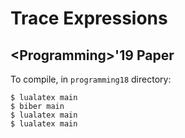 # Trace Expressions
## \<Programming>'19 Paper
To compile, in `programming18` directory:
```
$ lualatex main
$ biber main
$ lualatex main
$ lualatex main
```

